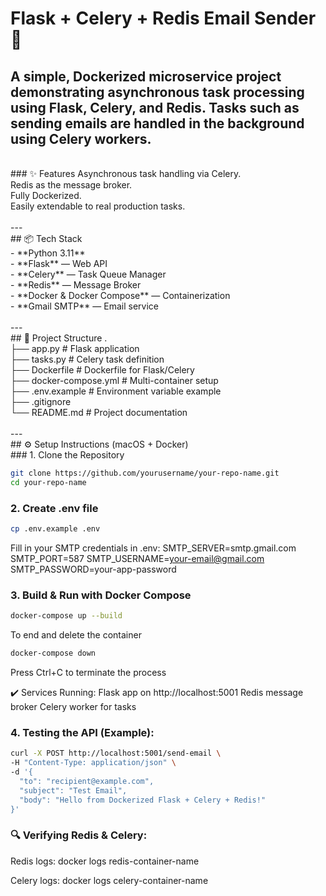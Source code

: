 # Flask + Celery + Redis Email Sender 🚀

A simple, Dockerized microservice project demonstrating asynchronous task processing using **Flask**, **Celery**, and **Redis**. Tasks such as sending emails are handled in the background using Celery workers.
<br>
---
<br>
### ✨ Features
Asynchronous task handling via Celery.<br>
Redis as the message broker.<br>
Fully Dockerized.<br>
Easily extendable to real production tasks.<br>
<br>
---
<br>
## 📦 Tech Stack
<br>
- **Python 3.11**<br>
- **Flask** — Web API<br>
- **Celery** — Task Queue Manager<br>
- **Redis** — Message Broker<br>
- **Docker & Docker Compose** — Containerization<br>
- **Gmail SMTP** — Email service<br>
<br>
---
<br>
## 🚧 Project Structure
.<br>
├── app.py # Flask application <br>
├── tasks.py # Celery task definition <br>
├── Dockerfile # Dockerfile for Flask/Celery<br>
├── docker-compose.yml # Multi-container setup<br>
├── .env.example # Environment variable example<br>
├── .gitignore<br>
└── README.md # Project documentation<br>
<br>
---
<br>
## ⚙️ Setup Instructions (macOS + Docker)
<br>
### 1. Clone the Repository

```bash
git clone https://github.com/yourusername/your-repo-name.git
cd your-repo-name
```

### 2. Create .env file
```bash
cp .env.example .env
```

Fill in your SMTP credentials in .env:
SMTP_SERVER=smtp.gmail.com
SMTP_PORT=587
SMTP_USERNAME=your-email@gmail.com
SMTP_PASSWORD=your-app-password

### 3. Build & Run with Docker Compose
```bash
docker-compose up --build
```

To end and delete the container
```bash
docker-compose down
```

Press Ctrl+C to terminate the process

✔️ Services Running:
Flask app on http://localhost:5001
Redis message broker
Celery worker for tasks

### 4. Testing the API (Example):
```bash
curl -X POST http://localhost:5001/send-email \
-H "Content-Type: application/json" \
-d '{
  "to": "recipient@example.com",
  "subject": "Test Email",
  "body": "Hello from Dockerized Flask + Celery + Redis!"
}'
```

### 🔍 Verifying Redis & Celery:
Redis logs: docker logs redis-container-name

Celery logs: docker logs celery-container-name
